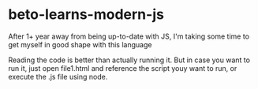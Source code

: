 # beto-learns-modern-js
After 1+ year away from being up-to-date with JS, I'm taking some time to get myself in good shape with this language

Reading the code is better than actually running it. But in case you want to run it, just open file1.html and reference the script youy want to run, or execute the .js file using node.
